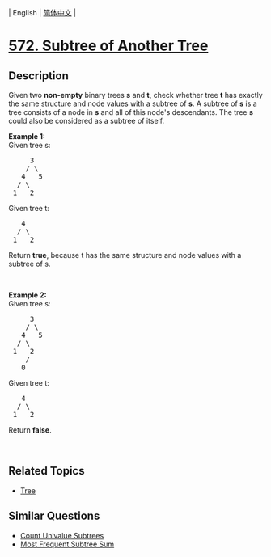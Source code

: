 
| English | [简体中文](README.md) |

# [572. Subtree of Another Tree](https://leetcode-cn.com/problems/subtree-of-another-tree/)

## Description

<p>Given two <strong>non-empty</strong> binary trees <b>s</b> and <b>t</b>, check whether tree <b>t</b> has exactly the same structure and node values with a subtree of <b>s</b>. A subtree of <b>s</b> is a tree consists of a node in <b>s</b> and all of this node&#39;s descendants. The tree <b>s</b> could also be considered as a subtree of itself.</p>

<p><b>Example 1:</b><br />
Given tree s:</p>

<pre>
     3
    / \
   4   5
  / \
 1   2
</pre>
Given tree t:

<pre>
   4 
  / \
 1   2
</pre>
Return <b>true</b>, because t has the same structure and node values with a subtree of s.

<p>&nbsp;</p>

<p><b>Example 2:</b><br />
Given tree s:</p>

<pre>
     3
    / \
   4   5
  / \
 1   2
    /
   0
</pre>
Given tree t:

<pre>
   4
  / \
 1   2
</pre>
Return <b>false</b>.

<p>&nbsp;</p>


## Related Topics

- [Tree](https://leetcode-cn.com/tag/tree)

## Similar Questions

- [Count Univalue Subtrees](../count-univalue-subtrees/README_EN.md)
- [Most Frequent Subtree Sum](../most-frequent-subtree-sum/README_EN.md)
